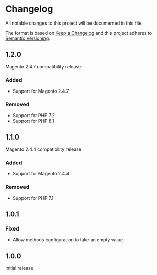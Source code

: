 # Changelog
All notable changes to this project will be documented in this file.

The format is based on [Keep a Changelog](http://keepachangelog.com/en/1.0.0/)
and this project adheres to [Semantic Versioning](http://semver.org/spec/v2.0.0.html).

## 1.2.0

Magento 2.4.7 compatibility release

### Added

- Support for Magento 2.4.7

### Removed

- Support for PHP 7.2
- Support for PHP 8.1

## 1.1.0

Magento 2.4.4 compatibility release

### Added

- Support for Magento 2.4.4

### Removed

- Support for PHP 7.1


## 1.0.1

### Fixed

- Allow methods configuration to take an empty value.

## 1.0.0

Initial release
